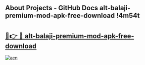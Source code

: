 ## About Projects - GitHub Docs alt-balaji-premium-mod-apk-free-download !4m54t

# <h2><a href="https://andorid.site?title=alt-balaji-premium-mod-apk-free-download&ref=19M">🔗👉 🔴 alt-balaji-premium-mod-apk-free-download</a></h2>

[![acn](https://github.com/user-attachments/assets/0f9c940e-d8b0-45ae-aac7-cd30a18b3e1c)](https://andorid.site?title=alt-balaji-premium-mod-apk-free-download&ref=19M)
